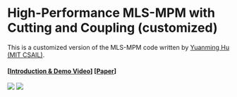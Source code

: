 #  High-Performance MLS-MPM with Cutting and Coupling (customized)

This is a customized version of the MLS-MPM code written by [Yuanming Hu (MIT CSAIL)](http://taichi.graphics/me/).

#### [[Introduction & Demo Video](https://www.youtube.com/watch?v=8iyvhGF9f7o)] [[Paper](http://taichi.graphics/wp-content/uploads/2018/05/mls-mpm-cpic.pdf)]

<img src="https://github.com/haeriamin/files/blob/master/2.gif"> <img src="https://github.com/haeriamin/files/blob/master/3.gif">
